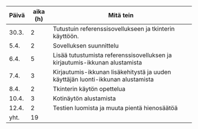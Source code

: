 | Päivä | aika (h) | Mitä tein |
|-------|----------|-----------|
|30.3.  |2         | Tutustuin referenssisovellukseen ja tkinterin käyttöön. |
|5.4.   |2         | Sovelluksen suunnittelu |
|6.4.   |5         | Lisää tutustumista referenssisovelluksen ja  kirjautumis-ikkunan alustamista |
|7.4.   |3         | Kirjautumis-ikkunan lisäkehitystä ja uuden käyttäjän luonti-ikkunan alustamista |
|8.4.   |2         | Tkinterin käytön opettelua |
|10.4.  |3         | Kotinäytön alustamista |
|12.4.  |2         | Testien luomista ja muuta pientä hienosäätöä |
|yht.   |19       |
